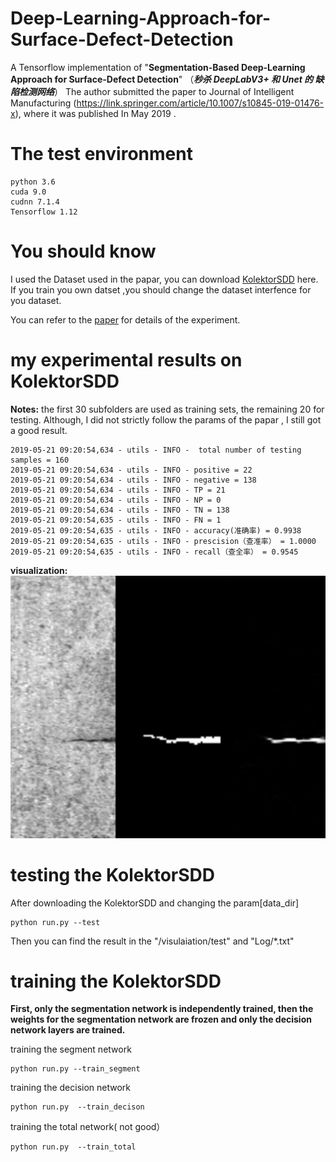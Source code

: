 # Deep-Learning-Approach-for-Surface-Defect-Detection
  A Tensorflow implementation of "**Segmentation-Based Deep-Learning Approach for Surface-Defect Detection**"
  （***秒杀 DeepLabV3+ 和 Unet 的 缺陷检测网络***）
   The author submitted the paper to  Journal of Intelligent Manufacturing (https://link.springer.com/article/10.1007/s10845-019-01476-x), where it was published In May 2019 . 
# The test environment
```
python 3.6
cuda 9.0
cudnn 7.1.4
Tensorflow 1.12
```
# You should know

  I used the Dataset used in the papar, you can download [KolektorSDD](https://www.vicos.si/Downloads/KolektorSDD) here.
  If you train you own datset ,you should change the dataset interfence for you dataset.

  You can refer to the [paper](https://link.springer.com/article/10.1007/s10845-019-01476-x) for details of the experiment.
 


# my experimental results on KolektorSDD
  **Notes:**  the first 30 subfolders are used as training sets, the remaining 20 for testing.    Although, I did not strictly follow the   params of the papar , I still got a good result.
```
2019-05-21 09:20:54,634 - utils - INFO -  total number of testing samples = 160
2019-05-21 09:20:54,634 - utils - INFO - positive = 22
2019-05-21 09:20:54,634 - utils - INFO - negative = 138
2019-05-21 09:20:54,634 - utils - INFO - TP = 21
2019-05-21 09:20:54,634 - utils - INFO - NP = 0
2019-05-21 09:20:54,634 - utils - INFO - TN = 138
2019-05-21 09:20:54,635 - utils - INFO - FN = 1
2019-05-21 09:20:54,635 - utils - INFO - accuracy(准确率) = 0.9938
2019-05-21 09:20:54,635 - utils - INFO - prescision（查准率） = 1.0000
2019-05-21 09:20:54,635 - utils - INFO - recall（查全率） = 0.9545
```
**visualization:**
![kos49_Part4.jpg](/visualization/test/kos48_Part5.jpg)

# testing the KolektorSDD
  After downloading the KolektorSDD and changing the param[data_dir]
  ```
  python run.py --test
  ```
  Then you can find the result in the "/visulaiation/test" and  "Log/*.txt"
  
 # training the KolektorSDD
 
 **First, only the segmentation network is independently trained, then the weights for the segmentation network are frozen and only the decision network layers are trained.**
 
   training the segment network
   ```
   python run.py --train_segment
   ```
   training the  decision network
   ```
   python run.py  --train_decison
   ```
   training the total network( not good）
   ```
   python run.py  --train_total
   ```
 
